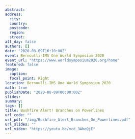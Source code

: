 ```yaml
---
abstract: 
address:
  city: 
  country: 
  postcode: 
  region: 
  street: 
all_day: false
authors: []
date: "2020-08-09T16:10:00Z"
event: Bernoulli-IMS One World Symposium 2020
event_url: "https://www.worldsymposium2020.org/home"
featured: false
image:
  caption: 
  focal_point: Right
location: Bernoulli-IMS One World Symposium 2020
math: true
publishDate: "2020-08-09T00:00:00Z"
slides: 
summary: 
tags: []
title: Bushfire Alert! Branches on Powerlines
url_code: ""
url_pdf: "/img/Bushfire_Alert_Branches_On_Powerlines.pdf"
url_slides: ""
url_video: "https://youtu.be/vcd_3AheQjE"
---
```


